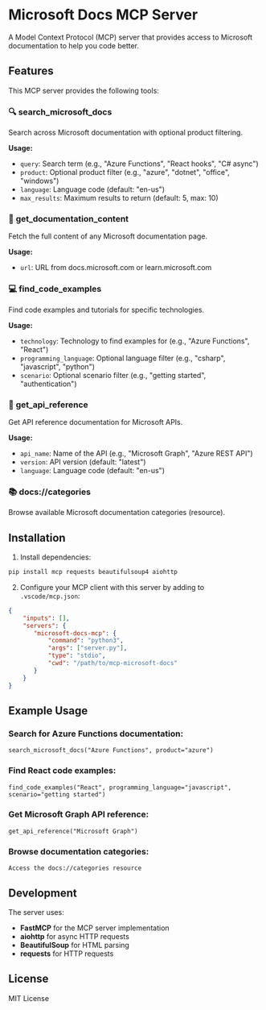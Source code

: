 # Microsoft Docs MCP Server

A Model Context Protocol (MCP) server that provides access to Microsoft documentation to help you code better.

## Features

This MCP server provides the following tools:

### 🔍 **search_microsoft_docs**
Search across Microsoft documentation with optional product filtering.

**Usage:**
- `query`: Search term (e.g., "Azure Functions", "React hooks", "C# async")
- `product`: Optional product filter (e.g., "azure", "dotnet", "office", "windows")
- `language`: Language code (default: "en-us")
- `max_results`: Maximum results to return (default: 5, max: 10)

### 📄 **get_documentation_content**
Fetch the full content of any Microsoft documentation page.

**Usage:**
- `url`: URL from docs.microsoft.com or learn.microsoft.com

### 💻 **find_code_examples**
Find code examples and tutorials for specific technologies.

**Usage:**
- `technology`: Technology to find examples for (e.g., "Azure Functions", "React")
- `programming_language`: Optional language filter (e.g., "csharp", "javascript", "python")
- `scenario`: Optional scenario filter (e.g., "getting started", "authentication")

### 🔌 **get_api_reference**
Get API reference documentation for Microsoft APIs.

**Usage:**
- `api_name`: Name of the API (e.g., "Microsoft Graph", "Azure REST API")
- `version`: API version (default: "latest")
- `language`: Language code (default: "en-us")

### 📚 **docs://categories**
Browse available Microsoft documentation categories (resource).

## Installation

1. Install dependencies:
```bash
pip install mcp requests beautifulsoup4 aiohttp
```

2. Configure your MCP client with this server by adding to `.vscode/mcp.json`:
```json
{
    "inputs": [],
    "servers": {
       "microsoft-docs-mcp": {
           "command": "python3",
           "args": ["server.py"],
           "type": "stdio",
           "cwd": "/path/to/mcp-microsoft-docs"
       }
    }
}
```

## Example Usage

### Search for Azure Functions documentation:
```
search_microsoft_docs("Azure Functions", product="azure")
```

### Find React code examples:
```
find_code_examples("React", programming_language="javascript", scenario="getting started")
```

### Get Microsoft Graph API reference:
```
get_api_reference("Microsoft Graph")
```

### Browse documentation categories:
```
Access the docs://categories resource
```

## Development

The server uses:
- **FastMCP** for the MCP server implementation
- **aiohttp** for async HTTP requests
- **BeautifulSoup** for HTML parsing
- **requests** for HTTP requests

## License

MIT License
